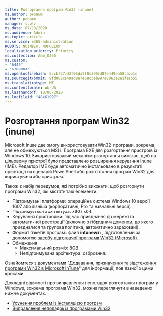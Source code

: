 ```yaml
---
title: Розгортання програм Win32 (inune)
ms.author: pebaum
author: pebaum
manager: scotv
ms.date: 07/28/2020
ms.audience: Admin
ms.topic: article
ms.service: o365-administration
ROBOTS: NOINDEX, NOFOLLOW
localization_priority: Priority
ms.collection: Adm_O365
ms.custom:
- "6446"
- "6700004"
ms.openlocfilehash: 5ccbf37bd3f06da2f8c3955d87e449ea58caab1c
ms.sourcegitcommit: 9fd002ce49ad9a7e58c3eb997a8063e2e1feab55
ms.translationtype: MT
ms.contentlocale: uk-UA
ms.lasthandoff: 10/06/2020
ms.locfileid: "48461997"
---
```

# <a name="intune-win32-app-deployment"></a>Розгортання програм Win32 (inune)

Microsoft Inune дає змогу використовувати Win32-програми, зокрема, але не обмежуються MSI і. Програма EXE для розгортання пристроїв із Windows 10. Використовуваний механізм розгортання вимагає, щоб на цільовому пристрої було представлено розширення керування Inune (IME). Редактор IME буде автоматично інстальовано в результаті орієнтації на сценарій PowerShell або розгортання програм Win32 для користувача або пристрою.

Також є набір передумов, які потрібно виконати, щоб розгорнути програми Win32, які містять такі елементи:

- Підтримувані платформи: операційна система Windows 10 версії 1607 або пізніша (корпоративні, Pro та навчальні версії).
- Підтримується архітектура: x86 і x64.
- Керування пристроями: під час приєднання до мережі та автоматичної реєстрації (включно з гібридним доменом, до якого приєдналися та групова політика, автоматично зараховані).
- Формат пакетів програм:. файл **intunewin**  , підготовлений за допомогою [засобу підготовчої програми Win32 (Microsoft](https://docs.microsoft.com/mem/intune/apps/apps-win32-prepare)).
- Обмеження
    - Максимальний розмір: 8GB.
    - Непідтримувана архітектура: озброєння.

Ознайомтеся з документами "[Додавання, призначення та відстеження програми Win32 в Microsoft InTune](https://docs.microsoft.com/mem/intune/apps/apps-win32-add)" для інформації, пов'язаної з цими кроками.

Докладні відомості про виправлення неполадок розгортання програм у Windows, зокрема програми Win32, можна переглянути в наведених нижче документах.

- [Усунення проблем із інсталяцією програм](https://docs.microsoft.com/mem/intune/apps/troubleshoot-app-install)  
- [Виправлення неполадок із програмами Win32](https://docs.microsoft.com/mem/intune/apps/apps-win32-troubleshoot)